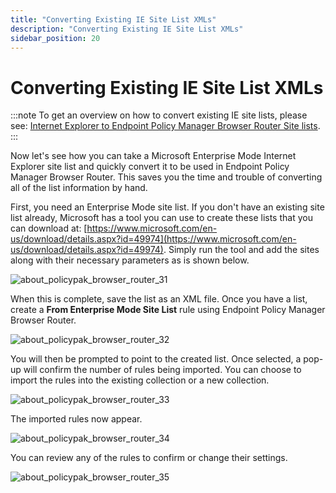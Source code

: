 ```yaml
---
title: "Converting Existing IE Site List XMLs"
description: "Converting Existing IE Site List XMLs"
sidebar_position: 20
---
```


# Converting Existing IE Site List XMLs

:::note
To get an overview on how to convert existing IE site lists, please see:
[Internet Explorer to Endpoint Policy Manager Browser Router Site lists](/docs/endpointpolicymanager/browserrouter/videolearningcenter/tipsandtricks/iesitelists.md).
:::


Now let's see how you can take a Microsoft Enterprise Mode Internet Explorer site list and quickly
convert it to be used in Endpoint Policy Manager Browser Router. This saves you the time and trouble
of converting all of the list information by hand.

First, you need an Enterprise Mode site list. If you don't have an existing site list already,
Microsoft has a tool you can use to create these lists that you can download at:
[https://www.microsoft.com/en-us/download/details.aspx?id=49974](https://www.microsoft.com/en-us/download/details.aspx?id=49974).
Simply run the tool and add the sites along with their necessary parameters as is shown below.

![about_policypak_browser_router_31](/images/endpointpolicymanager/browserrouter/internetexplorer/about_endpointpolicymanager_browser_router_31.webp)

When this is complete, save the list as an XML file. Once you have a list, create a **From
Enterprise Mode Site List** rule using Endpoint Policy Manager Browser Router.

![about_policypak_browser_router_32](/images/endpointpolicymanager/browserrouter/internetexplorer/about_endpointpolicymanager_browser_router_32.webp)

You will then be prompted to point to the created list. Once selected, a pop-up will confirm the
number of rules being imported. You can choose to import the rules into the existing collection or a
new collection.

![about_policypak_browser_router_33](/images/endpointpolicymanager/browserrouter/internetexplorer/about_endpointpolicymanager_browser_router_33.webp)

The imported rules now appear.

![about_policypak_browser_router_34](/images/endpointpolicymanager/browserrouter/internetexplorer/about_endpointpolicymanager_browser_router_34.webp)

You can review any of the rules to confirm or change their settings.

![about_policypak_browser_router_35](/images/endpointpolicymanager/browserrouter/internetexplorer/about_endpointpolicymanager_browser_router_35.webp)
